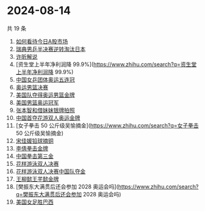 # 2024-08-14

共 19 条

<!-- BEGIN ZHIHUSEARCH -->
<!-- 最后更新时间 Wed Aug 14 2024 05:10:15 GMT+0800 (China Standard Time) -->
1. [如何看待今日A股市场](https://www.zhihu.com/search?q=如何看待今日A股市场)
1. [瑞典男乒半决赛逆转淘汰日本](https://www.zhihu.com/search?q=瑞典男乒半决赛逆转淘汰日本)
1. [许昕解说](https://www.zhihu.com/search?q=许昕解说)
1. [资生堂上半年净利润降 99.9%](https://www.zhihu.com/search?q=资生堂上半年净利润降 99.9%)
1. [中国女乒团体奥运五连冠](https://www.zhihu.com/search?q=中国女乒团体奥运五连冠)
1. [奥运男篮决赛](https://www.zhihu.com/search?q=奥运男篮决赛)
1. [美国队夺得奥运男篮金牌](https://www.zhihu.com/search?q=美国队夺得奥运男篮金牌)
1. [美国男篮奥运冠军](https://www.zhihu.com/search?q=美国男篮奥运冠军)
1. [张本智和借妹妹银牌拍照](https://www.zhihu.com/search?q=张本智和借妹妹银牌拍照)
1. [中国首夺花游双人奥运金牌](https://www.zhihu.com/search?q=中国首夺花游双人奥运金牌)
1. [女子拳击 50 公斤级吴愉摘金](https://www.zhihu.com/search?q=女子拳击 50 公斤级吴愉摘金)
1. [宋佳媛铅球摘铜](https://www.zhihu.com/search?q=宋佳媛铅球摘铜)
1. [李倩拳击金牌](https://www.zhihu.com/search?q=李倩拳击金牌)
1. [中国拳击第三金](https://www.zhihu.com/search?q=中国拳击第三金)
1. [花样游泳双人决赛](https://www.zhihu.com/search?q=花样游泳双人决赛)
1. [花样游泳双人决赛中国队夺金](https://www.zhihu.com/search?q=花样游泳双人决赛中国队夺金)
1. [王柳懿王芊懿金牌](https://www.zhihu.com/search?q=王柳懿王芊懿金牌)
1. [樊振东大满贯后还会参加 2028 奥运会吗](https://www.zhihu.com/search?q=樊振东大满贯后还会参加 2028 奥运会吗)
1. [美国女足胜巴西](https://www.zhihu.com/search?q=美国女足胜巴西)
<!-- END ZHIHUSEARCH -->
